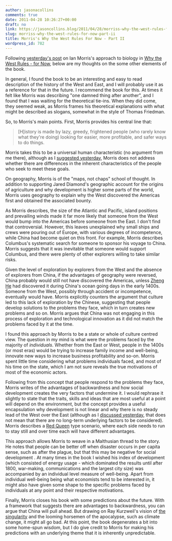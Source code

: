 ```yaml
---
author: jasonacollins
comments: true
date: 2011-04-28 10:26:27+00:00
draft: no
link: https://jasoncollins.blog/2011/04/28/morriss-why-the-west-rules-for-now-part-ii/
slug: morriss-why-the-west-rules-for-now-part-ii
title: Morris's Why the West Rules For Now - Part II
wordpress_id: 782
---
```


Following [yesterday's post](https://jasoncollins.blog/2011/04/morriss-why-the-west-rules-for-now/) on Ian Morris's approach to biology in [Why the West Rules - for Now](http://www.amazon.com/gp/product/0312611692/ref=as_li_ss_tl?ie=UTF8&tag=evolvieconom-20&linkCode=as2&camp=217145&creative=399373&creativeASIN=0312611692), below are my thoughts on the some other elements of the book.

In general, I found the book to be an interesting and easy to read description of the history of the West and East, and I will probably use it as a reference for that in the future. I recommend the book for this. At times it felt like Morris was describing "one damned thing after another", and I found that I was waiting for the theoretical tie-ins. When they did come, they seemed weak, as Morris frames his theoretical explanations with what might be described as slogans, somewhat in the style of Thomas Friedman.

So, to Morris's main points. First, Morris provides his central line that:


<blockquote>[H]istory is made by lazy, greedy, frightened people (who rarely know what they're doing) looking for easier, more profitable, and safer ways to do things.</blockquote>


Morris takes this to be a universal human characteristic (no argument from me there), although as I [suggested yesterday](https://jasoncollins.blog/2011/04/morriss-why-the-west-rules-for-now/), Morris does not address whether there are differences in the inherent characteristics of the people who seek to meet these goals.

On geography, Morris is of the "maps, not chaps" school of thought. In addition to supporting Jared Diamond's geographic account for the origins of agriculture and why development is higher some parts of the world, Morris uses geography to explain why the West discovered the Americas first and obtained the associated bounty.

As Morris describes, the size of the Atlantic and Pacific, island positions and prevailing winds made it far more likely that someone from the West would bump into the Americas before someone from the East. I don't find that controversial. However, this leaves unexplained why small ships and crews were pouring out of Europe, with various degrees of incompetence, while China had become quiet on this front. For example, Morris describes Columbus's systematic search for someone to sponsor his voyage to China. Morris suggests that it was inevitable that someone would support Columbus, and there were plenty of other explorers willing to take similar risks.

Given the level of exploration by explorers from the West and the absence of explorers from China, if the advantages of geography were reversed, China probably would still not have discovered the Americas, unless [Zheng He](http://en.wikipedia.org/wiki/Zheng_He) had discovered it during China's ocean going days in the early 1400s. Someone from the West, possibly through accident or incompetence, eventually would have. Morris explicitly counters the argument that culture led to this lack of exploration by the Chinese, suggesting that people develop solutions to the problems they face, which in turn creates new problems and so on. Morris argues that China was not engaging in this process of exploration and technological innovation as it did not match the problems faced by it at the time.

I found this approach by Morris to be a state or whole of culture centred view. The question in my mind is what were the problems faced by the majority of _individuals_. Whether from the East or West, people in the 1400s (or most eras) would be trying to increase family income and well-being, innovate new ways to increase business profitability and so-on. Morris spent little time considering what problems individuals faced, and most of his time on the state, which I am not sure reveals the true motivations of most of the economic actors.

Following from this concept that people respond to the problems they face, Morris writes of the advantages of backwardness and how social development creates the very factors that undermine it. I would rephrase it slightly to state that the traits, skills and ideas that are most useful at a point will depend on the environment, but the concept provides a useful encapsulation why development is not linear and why there is no steady lead of the West over the East (although as I [discussed yesterday](https://jasoncollins.blog/2011/04/morriss-why-the-west-rules-for-now/), that does not mean that there are no long-term underlying factors to be considered). Morris describes a [Red Queen](http://en.wikipedia.org/wiki/Red_Queen%27s_Hypothesis) type scenario, where each side needs to run to stay still and over time each will have different advantages.

This approach allows Morris to weave in a Malthusian thread to the story. He notes that people can be better off when disaster occurs in per capita sense, such as after the plague, but that this may be negative for social development . At many times in the book I wished his index of development (which consisted of energy usage - which dominated the results until after 1800, war-making, communications and the largest city size) was accompanied by an individual level measure of well-being. Apart from individual well-being being what economists tend to be interested in, it might also have given some shape to the specific problems faced by individuals at any point and their respective motivations.

Finally, Morris closes his book with some predictions about the future. With a framework that suggests there are advantages to backwardness, you can argue that China will pull ahead. But drawing on Ray Kurzweil's vision of [the singularity](http://en.wikipedia.org/wiki/Technological_singularity) and the looming horsemen of the apocalypse, such as climate change, it might all go bad. At this point, the book degenerates a bit into some home-spun wisdom, but I do give credit to Morris for making his predictions with an underlying theme that it is inherently unpredictable.
